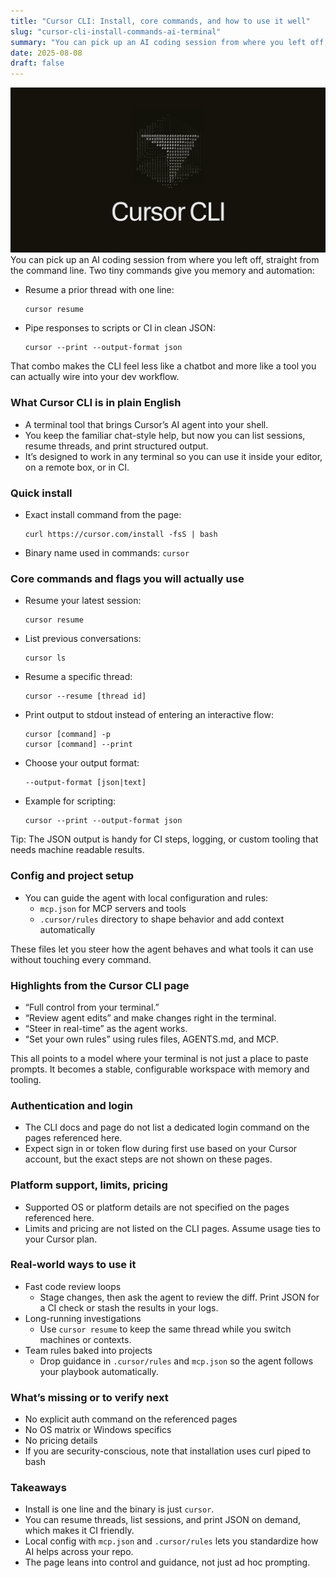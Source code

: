 ```yaml
---
title: "Cursor CLI: Install, core commands, and how to use it well"
slug: "cursor-cli-install-commands-ai-terminal"
summary: "You can pick up an AI coding session from where you left off, straight from the command line. Two tiny commands give you memory and automation: - Resume a prior thread with one line:   ```   cursor resume   ``` - Pipe responses to scripts or CI in clean JSON:   ```   cursor --print --output-format json   ```"
date: 2025-08-08
draft: false
---
```

![curor_cli](cursor-cli-og.png)
You can pick up an AI coding session from where you left off, straight from the command line. Two tiny commands give you memory and automation:
- Resume a prior thread with one line:
  ```
  cursor resume
  ```
- Pipe responses to scripts or CI in clean JSON:
  ```
  cursor --print --output-format json
  ```

<!--more-->

That combo makes the CLI feel less like a chatbot and more like a tool you can actually wire into your dev workflow.

### What Cursor CLI is in plain English

- A terminal tool that brings Cursor’s AI agent into your shell.
- You keep the familiar chat-style help, but now you can list sessions, resume threads, and print structured output.
- It’s designed to work in any terminal so you can use it inside your editor, on a remote box, or in CI.

### Quick install

- Exact install command from the page:
  ```
  curl https://cursor.com/install -fsS | bash
  ```

- Binary name used in commands: `cursor`

### Core commands and flags you will actually use

- Resume your latest session:
  ```
  cursor resume
  ```
- List previous conversations:
  ```
  cursor ls
  ```
- Resume a specific thread:
  ```
  cursor --resume [thread id]
  ```
- Print output to stdout instead of entering an interactive flow:
  ```
  cursor [command] -p
  cursor [command] --print
  ```
- Choose your output format:
  ```
  --output-format [json|text]
  ```
- Example for scripting:
  ```
  cursor --print --output-format json
  ```

Tip: The JSON output is handy for CI steps, logging, or custom tooling that needs machine readable results.

### Config and project setup

- You can guide the agent with local configuration and rules:
  - `mcp.json` for MCP servers and tools
  - `.cursor/rules` directory to shape behavior and add context automatically

These files let you steer how the agent behaves and what tools it can use without touching every command.

### Highlights from the Cursor CLI page

- “Full control from your terminal.”
- “Review agent edits” and make changes right in the terminal.
- “Steer in real-time” as the agent works.
- “Set your own rules” using rules files, AGENTS.md, and MCP.

This all points to a model where your terminal is not just a place to paste prompts. It becomes a stable, configurable workspace with memory and tooling.

### Authentication and login

- The CLI docs and page do not list a dedicated login command on the pages referenced here.
- Expect sign in or token flow during first use based on your Cursor account, but the exact steps are not shown on these pages.

### Platform support, limits, pricing

- Supported OS or platform details are not specified on the pages referenced here.
- Limits and pricing are not listed on the CLI pages. Assume usage ties to your Cursor plan.

### Real-world ways to use it

- Fast code review loops
  - Stage changes, then ask the agent to review the diff. Print JSON for a CI check or stash the results in your logs.
- Long-running investigations
  - Use `cursor resume` to keep the same thread while you switch machines or contexts.
- Team rules baked into projects
  - Drop guidance in `.cursor/rules` and `mcp.json` so the agent follows your playbook automatically.

### What’s missing or to verify next

- No explicit auth command on the referenced pages
- No OS matrix or Windows specifics
- No pricing details
- If you are security-conscious, note that installation uses curl piped to bash

### Takeaways

- Install is one line and the binary is just `cursor`.
- You can resume threads, list sessions, and print JSON on demand, which makes it CI friendly.
- Local config with `mcp.json` and `.cursor/rules` lets you standardize how AI helps across your repo.
- The page leans into control and guidance, not just ad hoc prompting.

<!--
### Resources & References

- Primary Source: https://cursor.com/cli
- Additional Sources:
  - Using the CLI: https://docs.cursor.com/en/cli/using
  - Cursor docs (general): https://docs.cursor.com
  - Cursor docs repo: https://github.com/cursor/docs
- Key Terms/Concepts: Cursor CLI, resume threads, `--print`, `--output-format json`, MCP, `mcp.json`, `.cursor/rules`
- Related Topics: Cursor editor, Model Context Protocol, terminal-based AI agents, CI integration with AI tools
-->